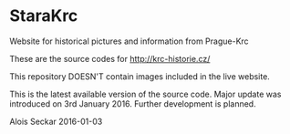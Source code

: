 # StaraKrc
Website for historical pictures and information from Prague-Krc

These are the source codes for http://krc-historie.cz/

This repository DOESN'T contain images included in the live website.

This is the latest available version of the source code. Major update was introduced on 3rd January 2016. Further development is planned.

Alois Seckar 2016-01-03
